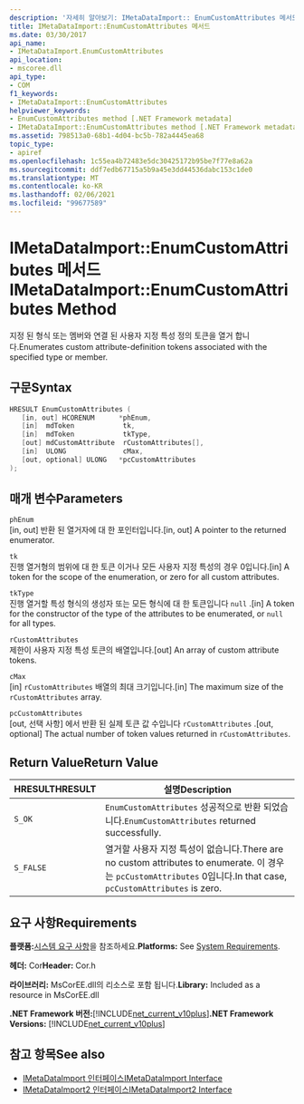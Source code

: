```yaml
---
description: '자세히 알아보기: IMetaDataImport:: EnumCustomAttributes 메서드'
title: IMetaDataImport::EnumCustomAttributes 메서드
ms.date: 03/30/2017
api_name:
- IMetaDataImport.EnumCustomAttributes
api_location:
- mscoree.dll
api_type:
- COM
f1_keywords:
- IMetaDataImport::EnumCustomAttributes
helpviewer_keywords:
- EnumCustomAttributes method [.NET Framework metadata]
- IMetaDataImport::EnumCustomAttributes method [.NET Framework metadata]
ms.assetid: 798513a0-68b1-4d04-bc5b-782a4445ea68
topic_type:
- apiref
ms.openlocfilehash: 1c55ea4b72483e5dc30425172b95be7f77e8a62a
ms.sourcegitcommit: ddf7edb67715a5b9a45e3dd44536dabc153c1de0
ms.translationtype: MT
ms.contentlocale: ko-KR
ms.lasthandoff: 02/06/2021
ms.locfileid: "99677589"
---
```

# <a name="imetadataimportenumcustomattributes-method"></a><span data-ttu-id="aa8bf-103">IMetaDataImport::EnumCustomAttributes 메서드</span><span class="sxs-lookup"><span data-stu-id="aa8bf-103">IMetaDataImport::EnumCustomAttributes Method</span></span>

<span data-ttu-id="aa8bf-104">지정 된 형식 또는 멤버와 연결 된 사용자 지정 특성 정의 토큰을 열거 합니다.</span><span class="sxs-lookup"><span data-stu-id="aa8bf-104">Enumerates custom attribute-definition tokens associated with the specified type or member.</span></span>  
  
## <a name="syntax"></a><span data-ttu-id="aa8bf-105">구문</span><span class="sxs-lookup"><span data-stu-id="aa8bf-105">Syntax</span></span>  
  
```cpp  
HRESULT EnumCustomAttributes (
   [in, out] HCORENUM      *phEnum,  
   [in]  mdToken            tk,
   [in]  mdToken            tkType,
   [out] mdCustomAttribute  rCustomAttributes[],
   [in]  ULONG              cMax,  
   [out, optional] ULONG   *pcCustomAttributes  
);  
```  
  
## <a name="parameters"></a><span data-ttu-id="aa8bf-106">매개 변수</span><span class="sxs-lookup"><span data-stu-id="aa8bf-106">Parameters</span></span>  

 `phEnum`  
 <span data-ttu-id="aa8bf-107">[in, out] 반환 된 열거자에 대 한 포인터입니다.</span><span class="sxs-lookup"><span data-stu-id="aa8bf-107">[in, out] A pointer to the returned enumerator.</span></span>  
  
 `tk`  
 <span data-ttu-id="aa8bf-108">진행 열거형의 범위에 대 한 토큰 이거나 모든 사용자 지정 특성의 경우 0입니다.</span><span class="sxs-lookup"><span data-stu-id="aa8bf-108">[in] A token for the scope of the enumeration, or zero for all custom attributes.</span></span>  
  
 `tkType`  
 <span data-ttu-id="aa8bf-109">진행 열거할 특성 형식의 생성자 또는 모든 형식에 대 한 토큰입니다 `null` .</span><span class="sxs-lookup"><span data-stu-id="aa8bf-109">[in] A token for the constructor of the type of the attributes to be enumerated, or `null` for all types.</span></span>  
  
 `rCustomAttributes`  
 <span data-ttu-id="aa8bf-110">제한이 사용자 지정 특성 토큰의 배열입니다.</span><span class="sxs-lookup"><span data-stu-id="aa8bf-110">[out] An array of custom attribute tokens.</span></span>  
  
 `cMax`  
 <span data-ttu-id="aa8bf-111">[in] `rCustomAttributes` 배열의 최대 크기입니다.</span><span class="sxs-lookup"><span data-stu-id="aa8bf-111">[in] The maximum size of the `rCustomAttributes` array.</span></span>  
  
 `pcCustomAttributes`  
 <span data-ttu-id="aa8bf-112">[out, 선택 사항] 에서 반환 된 실제 토큰 값 수입니다 `rCustomAttributes` .</span><span class="sxs-lookup"><span data-stu-id="aa8bf-112">[out, optional] The actual number of token values returned in `rCustomAttributes`.</span></span>  
  
## <a name="return-value"></a><span data-ttu-id="aa8bf-113">Return Value</span><span class="sxs-lookup"><span data-stu-id="aa8bf-113">Return Value</span></span>  
  
|<span data-ttu-id="aa8bf-114">HRESULT</span><span class="sxs-lookup"><span data-stu-id="aa8bf-114">HRESULT</span></span>|<span data-ttu-id="aa8bf-115">설명</span><span class="sxs-lookup"><span data-stu-id="aa8bf-115">Description</span></span>|  
|-------------|-----------------|  
|`S_OK`|<span data-ttu-id="aa8bf-116">`EnumCustomAttributes` 성공적으로 반환 되었습니다.</span><span class="sxs-lookup"><span data-stu-id="aa8bf-116">`EnumCustomAttributes` returned successfully.</span></span>|  
|`S_FALSE`|<span data-ttu-id="aa8bf-117">열거할 사용자 지정 특성이 없습니다.</span><span class="sxs-lookup"><span data-stu-id="aa8bf-117">There are no custom attributes to enumerate.</span></span> <span data-ttu-id="aa8bf-118">이 경우는 `pcCustomAttributes` 0입니다.</span><span class="sxs-lookup"><span data-stu-id="aa8bf-118">In that case, `pcCustomAttributes` is zero.</span></span>|  
  
## <a name="requirements"></a><span data-ttu-id="aa8bf-119">요구 사항</span><span class="sxs-lookup"><span data-stu-id="aa8bf-119">Requirements</span></span>  

 <span data-ttu-id="aa8bf-120">**플랫폼:**[시스템 요구 사항](../../get-started/system-requirements.md)을 참조하세요.</span><span class="sxs-lookup"><span data-stu-id="aa8bf-120">**Platforms:** See [System Requirements](../../get-started/system-requirements.md).</span></span>  
  
 <span data-ttu-id="aa8bf-121">**헤더:** Cor</span><span class="sxs-lookup"><span data-stu-id="aa8bf-121">**Header:** Cor.h</span></span>  
  
 <span data-ttu-id="aa8bf-122">**라이브러리:** MsCorEE.dll의 리소스로 포함 됩니다.</span><span class="sxs-lookup"><span data-stu-id="aa8bf-122">**Library:** Included as a resource in MsCorEE.dll</span></span>  
  
 <span data-ttu-id="aa8bf-123">**.NET Framework 버전:**[!INCLUDE[net_current_v10plus](../../../../includes/net-current-v10plus-md.md)]</span><span class="sxs-lookup"><span data-stu-id="aa8bf-123">**.NET Framework Versions:** [!INCLUDE[net_current_v10plus](../../../../includes/net-current-v10plus-md.md)]</span></span>  
  
## <a name="see-also"></a><span data-ttu-id="aa8bf-124">참고 항목</span><span class="sxs-lookup"><span data-stu-id="aa8bf-124">See also</span></span>

- [<span data-ttu-id="aa8bf-125">IMetaDataImport 인터페이스</span><span class="sxs-lookup"><span data-stu-id="aa8bf-125">IMetaDataImport Interface</span></span>](imetadataimport-interface.md)
- [<span data-ttu-id="aa8bf-126">IMetaDataImport2 인터페이스</span><span class="sxs-lookup"><span data-stu-id="aa8bf-126">IMetaDataImport2 Interface</span></span>](imetadataimport2-interface.md)
